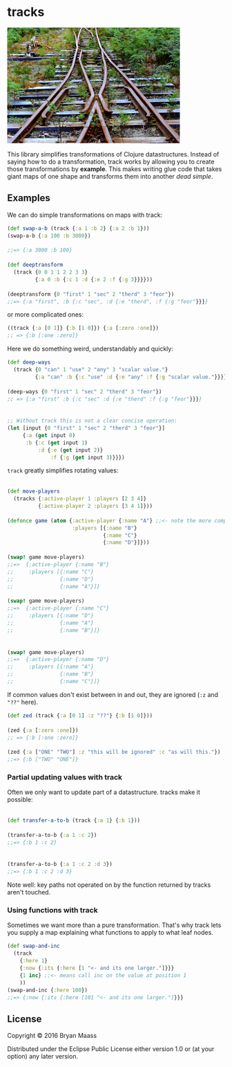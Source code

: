 # tracks

![Converging Tracks](https://raw.githubusercontent.com/escherize/tracks/master/tracks.jpg)

This library simplifies transformations of Clojure datastructures. Instead of saying how to do a transformation, track works by allowing you to create those transformations by __example__.  This makes writing glue code that takes giant maps of one shape and transforms them into another *dead simple*.

## Examples

We can do simple transformations on maps with track:

``` clojure
(def swap-a-b (track {:a 1 :b 2} {:a 2 :b 1}))
(swap-a-b {:a 100 :b 3000})

;;=> {:a 3000 :b 100}

(def deeptransform
  (track {0 0 1 1 2 2 3 3}
         {:a 0 :b {:c 1 :d {:e 2 :f {:g 3}}}}))

(deeptransform {0 "first" 1 "sec" 2 "therd" 3 "feor"})
;;=> {:a "first", :b {:c "sec", :d {:e "therd", :f {:g "feor"}}}}
```

or more complicated ones:

``` clojure
((track {:a [0 1]} {:b [1 0]}) {:a [:zero :one]})
;; => {:b [:one :zero]}
```

Here we do something weird, understandably and quickly:

```clojure
(def deep-ways
  (track {0 "can" 1 "use" 2 "any" 3 "scalar value."}
         {:a "can" :b {:c "use" :d {:e "any" :f {:g "scalar value."}}}}))

(deep-ways {0 "first" 1 "sec" 2 "therd" 3 "feor"})
;; => {:a "first" :b {:c "sec" :d {:e "therd" :f {:g "feor"}}}}


;; Without track this is not a clear concise operation:
(let [input {0 "first" 1 "sec" 2 "therd" 3 "feor"}]
     {:a (get input 0)
      :b {:c (get input 1)
          :d {:e (get input 2)}
              :f {:g (get input 3)}}})

```

`track` greatly simplifies rotating values:

```clojure

(def move-players
  (tracks {:active-player 1 :players [2 3 4]}
          {:active-player 2 :players [3 4 1]}))

(defonce game (atom {:active-player {:name "A"} ;;<- note the more complex leaf!
                     :players [{:name "B"}
                               {:name "C"}
                               {:name "D"}]}))

(swap! game move-players)
;;=>  {:active-player {:name "B"}
;;     :players [{:name "C"}
;;               {:name "D"}
;;               {:name "A"}]}

(swap! game move-players)
;;=>  {:active-player {:name "C"}
;;     :players [{:name "D"}
;;               {:name "A"}
;;               {:name "B"}]}


(swap! game move-players)
;;=>  {:active-player {:name "D"}
;;     :players [{:name "A"}
;;               {:name "B"}
;;               {:name "C"}]}

```

If common values don't exist between in and out, they are ignored (`:z` and `"??"` here).

``` clojure
(def zed (track {:a [0 1] :z "??"} {:b [1 0]}))

(zed {:a [:zero :one]})
;; => {:b [:one :zero]}

(zed {:a ["ONE" "TWO"] :z "this will be ignored" :c "as will this."})
;;=> {:b ["TWO" "ONE"]}

```

### Partial updating values with track

Often we only want to update part of a datastructure. tracks make it possible:

``` clojure

(def transfer-a-to-b (track {:a 1} {:b 1}))

(transfer-a-to-b {:a 1 :c 2})
;;=> {:b 1 :c 2}


(transfer-a-to-b {:a 1 :c 2 :d 3})
;;=> {:b 1 :c 2 :d 3}

```

Note well: key paths not operated on by the function returned by tracks aren't touched.


### Using functions with track

Sometimes we want more than a pure transformation. That's why track lets you supply a map explaining what functions to apply to what leaf nodes.

``` clojure
(def swap-and-inc
  (track
    {:here 1}
    {:now {:its {:here [1 "<- and its one larger."]}}}
    {1 inc} ;;<- means call inc on the value at position 1
    ))
(swap-and-inc {:here 100})
;;=> {:now {:its {:here [101 "<- and its one larger."]}}}

```

## License

Copyright © 2016 Bryan Maass

Distributed under the Eclipse Public License either version 1.0 or (at your option) any later version.
